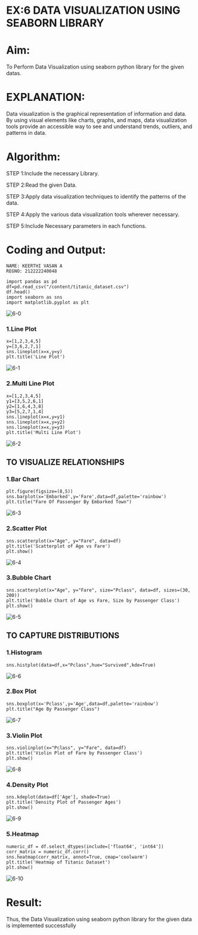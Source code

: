 # EX:6 DATA VISUALIZATION USING SEABORN LIBRARY

# Aim:
  To Perform Data Visualization using seaborn python library for the given datas.

# EXPLANATION:
Data visualization is the graphical representation of information and data. By using visual elements like charts, graphs, and maps, data visualization tools provide an accessible way to see and understand trends, outliers, and patterns in data.

# Algorithm:
STEP 1:Include the necessary Library.

STEP 2:Read the given Data.

STEP 3:Apply data visualization techniques to identify the patterns of the data.

STEP 4:Apply the various data visualization tools wherever necessary.

STEP 5:Include Necessary parameters in each functions.

# Coding and Output:

```
NAME: KEERTHI VASAN A
REGNO: 212222240048
```
```
import pandas as pd
df=pd.read_csv("/content/titanic_dataset.csv")
df.head()
import seaborn as sns
import matplotlib.pyplot as plt
```
![6-0](https://github.com/Divya110205/EXNO-6-DS/assets/119404855/d83ea26b-0be7-42f2-ac05-23f7be976ac5)

### 1.Line Plot
```
x=[1,2,3,4,5]
y=[3,6,2,7,1]
sns.lineplot(x=x,y=y)
plt.title('Line Plot')
```
![6-1](https://github.com/Divya110205/EXNO-6-DS/assets/119404855/f0d7d503-3f08-41e4-a2a0-4151ab5c2cb8)

### 2.Multi Line Plot
```
x=[1,2,3,4,5]
y1=[3,5,2,6,1]
y2=[1,6,4,3,8]
y3=[5,2,7,1,4]
sns.lineplot(x=x,y=y1)
sns.lineplot(x=x,y=y2)
sns.lineplot(x=x,y=y3)
plt.title('Multi Line Plot')
```
![6-2](https://github.com/Divya110205/EXNO-6-DS/assets/119404855/d4c830c1-17e2-4533-a5bf-9125b002c47b)

## TO VISUALIZE RELATIONSHIPS
### 1.Bar Chart
```
plt.figure(figsize=(8,5))
sns.barplot(x='Embarked',y='Fare',data=df,palette='rainbow')
plt.title("Fare Of Passenger By Embarked Town")
```
![6-3](https://github.com/Divya110205/EXNO-6-DS/assets/119404855/d8824a6e-d89e-4469-9aaf-74ee16c4e961)

### 2.Scatter Plot
```
sns.scatterplot(x="Age", y="Fare", data=df)
plt.title('Scatterplot of Age vs Fare')
plt.show()
```
![6-4](https://github.com/Divya110205/EXNO-6-DS/assets/119404855/78b9ffbd-cc91-4f6a-b41a-c367b83062f7)

### 3.Bubble Chart
```
sns.scatterplot(x="Age", y="Fare", size="Pclass", data=df, sizes=(30, 200))
plt.title('Bubble Chart of Age vs Fare, Size by Passenger Class')
plt.show()
```
![6-5](https://github.com/Divya110205/EXNO-6-DS/assets/119404855/bd9c1f59-b33b-4869-aa5a-0ee876a7c8ab)

## TO CAPTURE DISTRIBUTIONS
### 1.Histogram
```
sns.histplot(data=df,x="Pclass",hue="Survived",kde=True)
```
![6-6](https://github.com/Divya110205/EXNO-6-DS/assets/119404855/bca9a8b5-ad6d-4488-89bc-8fe7fdcb4967)

### 2.Box Plot
```
sns.boxplot(x='Pclass',y='Age',data=df,palette='rainbow')
plt.title("Age By Passenger Class")
```
![6-7](https://github.com/Divya110205/EXNO-6-DS/assets/119404855/95bb6d12-2723-432d-a50a-6db241a68633)

### 3.Violin Plot
```
sns.violinplot(x="Pclass", y="Fare", data=df)
plt.title('Violin Plot of Fare by Passenger Class')
plt.show()
```
![6-8](https://github.com/Divya110205/EXNO-6-DS/assets/119404855/a449378c-ebf5-416b-901c-3110875651ef)

### 4.Density Plot
```
sns.kdeplot(data=df['Age'], shade=True)
plt.title('Density Plot of Passenger Ages')
plt.show()
```
![6-9](https://github.com/Divya110205/EXNO-6-DS/assets/119404855/c2945da4-34fe-4526-8fcb-63df89686fe9)

### 5.Heatmap
```
numeric_df = df.select_dtypes(include=['float64', 'int64'])
corr_matrix = numeric_df.corr()
sns.heatmap(corr_matrix, annot=True, cmap='coolwarm')
plt.title('Heatmap of Titanic Dataset')
plt.show()
```
![6-10](https://github.com/Divya110205/EXNO-6-DS/assets/119404855/e3abb871-9cba-4007-b9fd-03c5e007347d)

# Result:
  Thus, the Data Visualization using seaborn python library for the given data is implemented successfully
